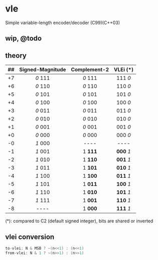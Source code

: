 # vle
Simple variable-length encoder/decoder (C99)(C++03)

## wip, @todo

## theory
| ## | Signed-Magnitude | Complement-2  | VLEi (*)  |
|:--:|:----------------:|:-------------:|:-----:|
| +7 | _0_ 111 | _0_ 111 | 111 _0_ |
| +6 | _0_ 110 | _0_ 110 | 110 _0_ |
| +5 | _0_ 101 | _0_ 101 | 101 _0_ |
| +4 | _0_ 100 | _0_ 100 | 100 _0_ |
| +3 | _0_ 011 | _0_ 011 | 011 _0_ |
| +2 | _0_ 010 | _0_ 010 | 010 _0_ |
| +1 | _0_ 001 | _0_ 001 | 001 _0_ |
| +0 | _0_ 000 | _0_ 000 | 000 _0_ |
| -0 | _1_ 000 | ---- | ---- |
| -1 | _1_ 001 | 1 **111** | **000** _1_ |
| -2 | _1_ 010 | 1 **110** | **001** _1_ |
| -3 | _1_ 011 | 1 **101** | **010** _1_ |
| -4 | _1_ 100 | 1 **100** | **011** _1_ |
| -5 | _1_ 101 | 1 **011** | **100** _1_ |
| -6 | _1_ 110 | 1 **010** | **101** _1_ |
| -7 | _1_ 111 | 1 **001** | **110** _1_ |
| -8 | ---- | 1 **000** | **111** _1_ |

(*): compared to C2 (default signed integer), bits are shared or inverted

## vlei conversion
```c++
to-vlei: N & MSB ? ~(n<<1) : (n<<1) 
from-vlei: N & 1 ? ~(n>>1) : (n>>1)
```
